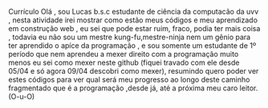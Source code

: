 Currículo
Olá , sou Lucas b.s.c estudante de ciência da computacão da uvv , nesta atividade irei mostrar como estão meus códigos e meu aprendizado em construção web , eu sei que pode estar ruim, fraco, podia ter mais coisa , todavia eu não sou um mestre kung-fu,mestre-ninja nem um gênio para ter aprendido o apíce da programação , e sou somente um estudante de 1º período que nem aprendeu a mexer direito com a programação muito menos eu sei como mexer neste github (fiquei travado com ele desde 05/04 e só agora 09/04 descobri como mexer), resumindo quero poder ver estes códigos para ver qual será meu progresso ao longo deste caminho fragmentado que é a programação ,desde já, até a próxima meu caro leitor.  (O-u-O)

